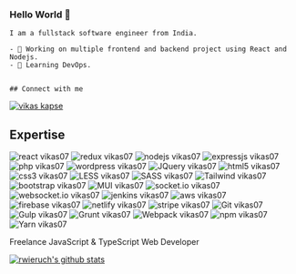 ### Hello World 👋
    I am a fullstack software engineer from India.

    - 🔭 Working on multiple frontend and backend project using React and Nodejs.
    - 🌱 Learning DevOps.
   

    ## Connect with me

[![vikas kapse](https://img.shields.io/badge/linkedin-%230077B5.svg?&style=for-the-badge&logo=linkedin&logoColor=white)](https://www.linkedin.com/in/vikas-kapse-33aa15125/)


## Expertise

![react vikas07](https://img.shields.io/badge/react-%230077B5.svg?&style=for-the-badge&logo=react&logoColor=2361DAFB) ![redux vikas07](https://img.shields.io/badge/redux-%230077B5.svg?&style=for-the-badge&logo=redux&logoColor=2361DAFB) ![nodejs vikas07](https://img.shields.io/badge/nodejs-%230077B5.svg?&style=for-the-badge&logo=nodejs&logoColor=white) ![expressjs vikas07](https://img.shields.io/badge/expressjs-%230077B5.svg?&style=for-the-badge&logo=expressjs&logoColor=white) ![php vikas07](https://img.shields.io/badge/php-%230077B5.svg?&style=for-the-badge&logo=php&logoColor=white) ![wordpress vikas07](https://img.shields.io/badge/wordpress-%230077B5.svg?&style=for-the-badge&logo=wordpress&logoColor=white) ![JQuery vikas07](https://img.shields.io/badge/JQuery-%230077B5.svg?&style=for-the-badge&logo=JQuery&logoColor=white) ![html5 vikas07](https://img.shields.io/badge/html5-%230077B5.svg?&style=for-the-badge&logo=html5&logoColor=white) ![css3 vikas07](https://img.shields.io/badge/css3-%230077B5.svg?&style=for-the-badge&logo=css3&logoColor=white) ![LESS vikas07](https://img.shields.io/badge/LESS-%230077B5.svg?&style=for-the-badge&logo=LESS&logoColor=white) ![SASS vikas07](https://img.shields.io/badge/SASS-%230077B5.svg?&style=for-the-badge&logo=SASS&logoColor=white) ![Tailwind vikas07](https://img.shields.io/badge/Tailwind-%230077B5.svg?&style=for-the-badge&logo=Tailwind&logoColor=white) ![bootstrap vikas07](https://img.shields.io/badge/bootstrap-%230077B5.svg?&style=for-the-badge&logo=bootstrap&logoColor=white) ![MUI vikas07](https://img.shields.io/badge/MUI-%230077B5.svg?&style=for-the-badge&logo=MUI&logoColor=white) ![socket.io vikas07](https://img.shields.io/badge/socket.io-%230077B5.svg?&style=for-the-badge&logo=socket.io&logoColor=white) ![websocket.io vikas07](https://img.shields.io/badge/websocket-%230077B5.svg?&style=for-the-badge&logo=websocket&logoColor=white) ![jenkins vikas07](https://img.shields.io/badge/jenkins-%230077B5.svg?&style=for-the-badge&logo=jenkins&logoColor=white) ![aws vikas07](https://img.shields.io/badge/aws-%230077B5.svg?&style=for-the-badge&logo=aws&logoColor=white) ![firebase vikas07](https://img.shields.io/badge/firebase-%230077B5.svg?&style=for-the-badge&logo=firebase&logoColor=white) ![netlify vikas07](https://img.shields.io/badge/netlify-%230077B5.svg?&style=for-the-badge&logo=netlify&logoColor=white) ![stripe vikas07](https://img.shields.io/badge/stripe-%230077B5.svg?&style=for-the-badge&logo=stripe&logoColor=white) ![Git vikas07](https://img.shields.io/badge/Git-%230077B5.svg?&style=for-the-badge&logo=Git&logoColor=white) ![Gulp vikas07](https://img.shields.io/badge/Gulp-%230077B5.svg?&style=for-the-badge&logo=Gulp&logoColor=white) ![Grunt vikas07](https://img.shields.io/badge/Grunt-%230077B5.svg?&style=for-the-badge&logo=Grunt&logoColor=white) ![Webpack vikas07](https://img.shields.io/badge/Webpack-%230077B5.svg?&style=for-the-badge&logo=Webpack&logoColor=white) ![npm vikas07](https://img.shields.io/badge/npm-%230077B5.svg?&style=for-the-badge&logo=npm&logoColor=white) ![Yarn vikas07](https://img.shields.io/badge/Yarn-%230077B5.svg?&style=for-the-badge&logo=Yarn&logoColor=white)



Freelance JavaScript & TypeScript Web Developer

[![rwieruch's github stats](https://github-readme-stats.vercel.app/api?username=vikas07&show_icons=true&theme=radical&count_private=true)](https://github.com/vikas07/)
